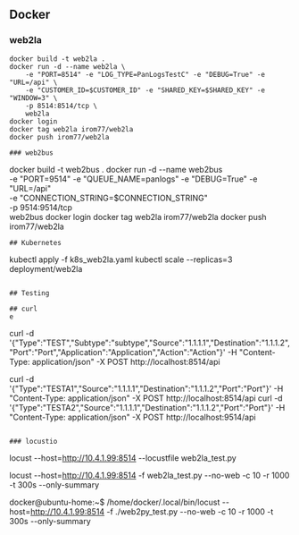 
## Docker

### web2la

```
docker build -t web2la .
docker run -d --name web2la \
    -e "PORT=8514" -e "LOG_TYPE=PanLogsTestC" -e "DEBUG=True" -e "URL=/api" \
    -e "CUSTOMER_ID=$CUSTOMER_ID" -e "SHARED_KEY=$SHARED_KEY" -e "WINDOW=3" \
    -p 8514:8514/tcp \
    web2la
docker login
docker tag web2la irom77/web2la
docker push irom77/web2la

### web2bus

```
docker build -t web2bus .
docker run -d --name web2bus \
    -e "PORT=9514" -e "QUEUE_NAME=panlogs" -e "DEBUG=True" -e "URL=/api" \
    -e "CONNECTION_STRING=$CONNECTION_STRING" \
    -p 9514:9514/tcp \
    web2bus
docker login
docker tag web2la irom77/web2la
docker push irom77/web2la
```
## Kubernetes

```
kubectl apply -f k8s_web2la.yaml
kubectl scale --replicas=3 deployment/web2la

```

## Testing

## curl
e
```
curl -d '{"Type":"TEST","Subtype":"subtype","Source":"1.1.1.1","Destination":"1.1.1.2","Port":"Port","Application":"Application","Action":"Action"}' -H "Content-Type: application/json" -X POST http://localhost:8514/api

curl -d '{"Type":"TESTA1","Source":"1.1.1.1","Destination":"1.1.1.2","Port":"Port"}' -H "Content-Type: application/json" -X POST http://localhost:8514/api
curl -d '{"Type":"TESTA2","Source":"1.1.1.1","Destination":"1.1.1.2","Port":"Port"}' -H "Content-Type: application/json" -X POST http://localhost:9514/api
```

### locustio

```
locust --host=http://10.4.1.99:8514 --locustfile web2la_test.py

locust --host=http://10.4.1.99:8514 -f web2la_test.py --no-web -c 10 -r 1000 -t 300s --only-summary

docker@ubuntu-home:~$ /home/docker/.local/bin/locust --host=http://10.4.1.99:8514 -f ./web2py_test.py --no-web -c 10 -r 1000 -t 300s --only-summary

```
